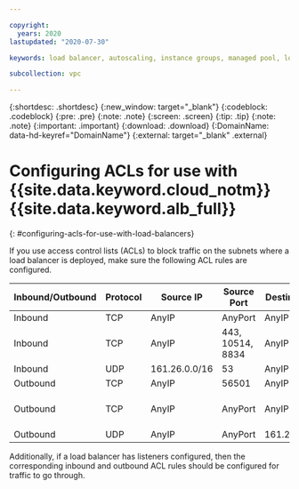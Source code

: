 ```yaml
---

copyright:
  years: 2020
lastupdated: "2020-07-30"

keywords: load balancer, autoscaling, instance groups, managed pool, load balancer for vpc, pool

subcollection: vpc

---
```


{:shortdesc: .shortdesc}
{:new_window: target="_blank"}
{:codeblock: .codeblock}
{:pre: .pre}
{:note: .note}
{:screen: .screen}
{:tip: .tip}
{:note: .note}
{:important: .important}
{:download: .download}
{:DomainName: data-hd-keyref="DomainName"}
{:external: target="_blank" .external}

# Configuring ACLs for use with {{site.data.keyword.cloud_notm}} {{site.data.keyword.alb_full}}
{: #configuring-acls-for-use-with-load-balancers}

If you use access control lists (ACLs) to block traffic on the subnets where a load balancer is deployed, make sure the following ACL rules are configured.

| Inbound/Outbound| Protocol | Source IP | Source Port | Destination IP | Destination Port |
|--------------|------|------|------|------|------------------|
| Inbound |TCP| AnyIP | AnyPort| AnyIP | 56501|
| Inbound |TCP| AnyIP | 443, 10514, 8834 | AnyIP | AnyPort|
| Inbound |UDP| 161.26.0.0/16 | 53| AnyIP | AnyPort|
| Outbound | TCP | AnyIP | 56501| AnyIP | AnyPort|
| Outbound | TCP | AnyIP | AnyPort| AnyIP |443, 10514, 8834 |
| Outbound | UDP | AnyIP | AnyPort| 161.26.0.0/16 |53|

Additionally, if a load balancer has listeners configured, then the corresponding inbound and outbound ACL rules should be configured for traffic to go through.
